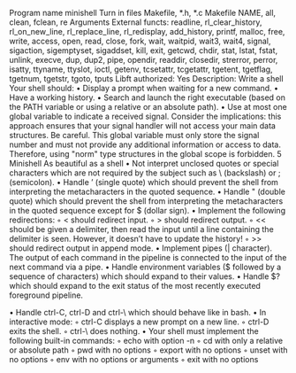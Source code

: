 Program name minishell
Turn in files Makefile, *.h, *.c
Makefile NAME, all, clean, fclean, re
Arguments
External functs: 
  readline, rl_clear_history, rl_on_new_line,
  rl_replace_line, rl_redisplay, add_history,
  printf, malloc, free, write, access, open, read,
  close, fork, wait, waitpid, wait3, wait4, signal,
  sigaction, sigemptyset, sigaddset, kill, exit,
  getcwd, chdir, stat, lstat, fstat, unlink, execve,
  dup, dup2, pipe, opendir, readdir, closedir,
  strerror, perror, isatty, ttyname, ttyslot, ioctl,
  getenv, tcsetattr, tcgetattr, tgetent, tgetflag,
  tgetnum, tgetstr, tgoto, tputs
Libft authorized: Yes
Description: Write a shell
Your shell should:
• Display a prompt when waiting for a new command.
• Have a working history.
• Search and launch the right executable (based on the PATH variable or using a
relative or an absolute path).
• Use at most one global variable to indicate a received signal. Consider the
implications: this approach ensures that your signal handler will not access your
main data structures.
Be careful. This global variable must only store the signal number
and must not provide any additional information or access to data.
Therefore, using "norm" type structures in the global scope is
forbidden.
5
Minishell As beautiful as a shell
• Not interpret unclosed quotes or special characters which are not required by the
subject such as \ (backslash) or ; (semicolon).
• Handle ’ (single quote) which should prevent the shell from interpreting the metacharacters in the quoted sequence.
• Handle " (double quote) which should prevent the shell from interpreting the metacharacters in the quoted sequence except for $ (dollar sign).
• Implement the following redirections:
◦ < should redirect input.
◦ > should redirect output.
◦ << should be given a delimiter, then read the input until a line containing the
delimiter is seen. However, it doesn’t have to update the history!
◦ >> should redirect output in append mode.
• Implement pipes (| character). The output of each command in the pipeline is
connected to the input of the next command via a pipe.
• Handle environment variables ($ followed by a sequence of characters) which
should expand to their values.
• Handle $? which should expand to the exit status of the most recently executed
foreground pipeline.

• Handle ctrl-C, ctrl-D and ctrl-\ which should behave like in bash.
• In interactive mode:
◦ ctrl-C displays a new prompt on a new line.
◦ ctrl-D exits the shell.
◦ ctrl-\ does nothing.
• Your shell must implement the following built-in commands:
◦ echo with option -n
◦ cd with only a relative or absolute path
◦ pwd with no options
◦ export with no options
◦ unset with no options
◦ env with no options or arguments
◦ exit with no options
